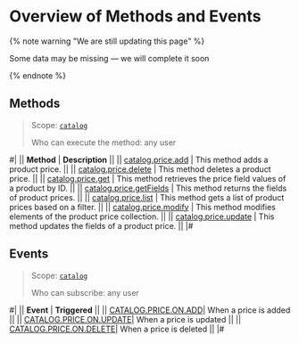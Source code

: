 # Overview of Methods and Events

{% note warning "We are still updating this page" %}

Some data may be missing — we will complete it soon

{% endnote %}

## Methods

> Scope: [`catalog`](../../scopes/permissions.md)
>
> Who can execute the method: any user

#| 
|| **Method** | **Description** ||
|| [catalog.price.add](./catalog-price-add.md) | This method adds a product price. ||
|| [catalog.price.delete](./catalog-price-delete.md) | This method deletes a product price. ||
|| [catalog.price.get](./catalog-price-get.md) | This method retrieves the price field values of a product by ID. ||
|| [catalog.price.getFields](./catalog-price-get-fields.md) | This method returns the fields of product prices. ||
|| [catalog.price.list](./catalog-price-list.md) | This method gets a list of product prices based on a filter. ||
|| [catalog.price.modify](./catalog-price-modify.md) | This method modifies elements of the product price collection. ||
|| [catalog.price.update](./catalog-price-update.md) | This method updates the fields of a product price. ||
|#

## Events

> Scope: [`catalog`](../../scopes/permissions.md)
>
> Who can subscribe: any user

#| 
|| **Event** | **Triggered** ||
|| [CATALOG.PRICE.ON.ADD](../events/catalog-price-on-add.md)| When a price is added ||
|| [CATALOG.PRICE.ON.UPDATE](../events/catalog-price-on-update.md)| When a price is updated ||
|| [CATALOG.PRICE.ON.DELETE](../events/catalog-price-on-delete.md)| When a price is deleted ||
|#